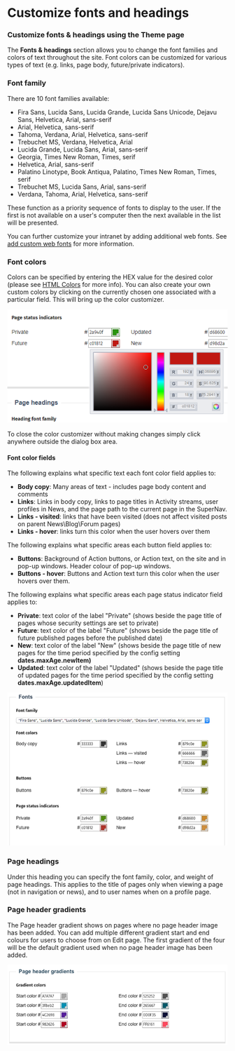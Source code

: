 # Customize fonts and headings

### Customize fonts & headings using the Theme page

The **Fonts & headings** section allows you to change the font families and colors of text throughout the site. Font colors can be customized for various types of text \(e.g. links, page body, future/private indicators\).

### Font family

There are 10 font families available:

* Fira Sans, Lucida Sans, Lucida Grande, Lucida Sans Unicode, Dejavu Sans, Helvetica, Arial, sans-serif
* Arial, Helvetica, sans-serif
* Tahoma, Verdana, Arial, Helvetica, sans-serif
* Trebuchet MS, Verdana, Helvetica, Arial
* Lucida Grande, Lucida Sans, Arial, sans-serif
* Georgia, Times New Roman, Times, serif
* Helvetica, Arial, sans-serif
* Palatino Linotype, Book Antiqua, Palatino, Times New Roman, Times, serif
* Trebuchet MS, Lucida Sans, Arial, sans-serif
* Verdana, Tahoma, Arial, Helvetica, sans-serif

These function as a priority sequence of fonts to display to the user. If the first is not available on a user's computer then the next available in the list will be presented.  
  
You can further customize your intranet by adding additional web fonts. See [add custom web fonts](../add-custom-web-fonts.md) for more information.

### Font colors

Colors can be specified by entering the HEX value for the desired color \(please see [HTML Colors](http://www.w3schools.com/Html/html_colors.asp) for more info\). You can also create your own custom colors by clicking on the currently chosen one associated with a particular field. This will bring up the color customizer.

![](../../../../.gitbook/assets/1%20%2876%29.png)



To close the color customizer without making changes simply click anywhere outside the dialog box area.

#### Font color fields

The following explains what specific text each font color field applies to:

* **Body copy**: Many areas of text - includes page body content and comments
* **Links**: Links in body copy, links to page titles in Activity streams, user profiles in News, and the page path to the current page in the SuperNav.
* **Links - visited**: links that have been visited \(does not affect visited posts on parent News\Blog\Forum pages\)
* **Links - hover**: links turn this color when the user hovers over them

The following explains what specific areas each button field applies to:

* **Buttons**: Background of Action buttons, or Action text, on the site and in pop-up windows. Header colour of pop-up windows.
* **Buttons - hover**: Buttons and Action text turn this color when the user hovers over them.

The following explains what specific areas each page status indicator field applies to:

* **Private**: text color of the label "Private" \(shows beside the page title of pages whose security settings are set to private\)
* **Future**: text color of the label "Future" \(shows beside the page title of future published pages before the published date\)
* **New**: text color of the label "New" \(shows beside the page title of new pages for the time period specified by the config setting **dates.maxAge.newItem\)**
* **Updated**: text color of the label "Updated" \(shows beside the page title of updated pages for the time period specified by the config setting **dates.maxAge.updatedItem**\)

![](../../../../.gitbook/assets/2%20%2813%29.png)

### Page headings

Under this heading you can specify the font family, color, and weight of page headings. This applies to the title of pages only when viewing a page \(not in navigation or news\), and to user names when on a profile page.

### Page header gradients

The Page header gradient shows on pages where no page header image has been added. You can add multiple different gradient start and end colours for users to choose from on Edit page. The first gradient of the four will be the default gradient used when no page header image has been added.

![](../../../../.gitbook/assets/3%20%282%29.png)

